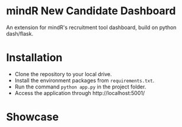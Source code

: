 # mindR New Candidate Dashboard
An extension for mindR's recruitment tool dashboard, build on python dash/flask.

# Installation
- Clone the repository to your local drive.
- Install the environment packages from `requirements.txt`.
- Run the command `python app.py` in the project folder.
- Access the application through <a>http://localhost:5001/</a>

# Showcase
